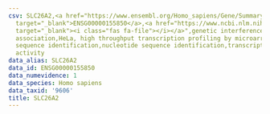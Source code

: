 ```yaml
---
csv: SLC26A2,<a href="https://www.ensembl.org/Homo_sapiens/Gene/Summary?db=core;g=ENSG00000155850"
  target="_blank">ENSG00000155850</a>,<a href="https://www.ncbi.nlm.nih.gov/pubmed/17216044"
  target="_blank"><i class="fas fa-file"></i></a>",genetic interference,functional
  association,HeLa, high throughput transcription profiling by microarray,nucleotide
  sequence identification,nucleotide sequence identification,transcriptional regulation,down-regulates
  activity
data_alias: SLC26A2
data_id: ENSG00000155850
data_numevidence: 1
data_species: Homo sapiens
data_taxid: '9606'
title: SLC26A2
---
```

